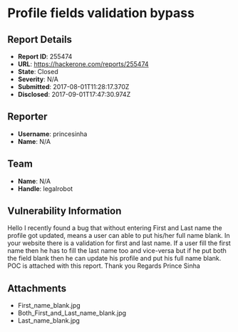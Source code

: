 # Profile fields validation bypass

## Report Details
- **Report ID**: 255474
- **URL**: https://hackerone.com/reports/255474
- **State**: Closed
- **Severity**: N/A
- **Submitted**: 2017-08-01T11:28:17.370Z
- **Disclosed**: 2017-09-01T17:47:30.974Z

## Reporter
- **Username**: princesinha
- **Name**: N/A

## Team
- **Name**: N/A
- **Handle**: legalrobot

## Vulnerability Information
Hello
I recently found a bug that without entering First and Last name the profile got updated, means a user can able to put his/her full name blank. In your website there is a validation for first and last name. If a user fill the first name then he has to fill the last name too and vice-versa but if he put both the field blank then he can update his profile and put his full name blank.
POC is attached with this report.
Thank you
Regards 
Prince Sinha

## Attachments
- First_name_blank.jpg
- Both_First_and_Last_name_blank.jpg
- Last_name_blank.jpg
